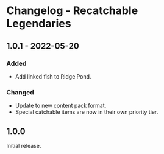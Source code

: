 # Changelog - Recatchable Legendaries

## 1.0.1 - 2022-05-20

### Added

- Add linked fish to Ridge Pond.

### Changed

- Update to new content pack format.
- Special catchable items are now in their own priority tier.

## 1.0.0

Initial release.
